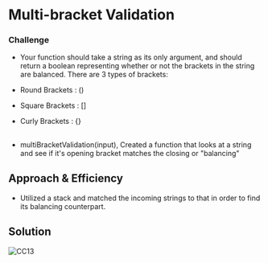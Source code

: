 # Multi-bracket Validation

### Challenge

- Your function should take a string as its only argument, and should return a boolean representing whether or not the brackets in the string are balanced. There are 3 types of brackets:

- Round Brackets : ()
- Square Brackets : []
- Curly Brackets : {}

##

- multiBracketValidation(input), Created a function that looks at a string and see if it's opening bracket matches the closing or "balancing"

## Approach & Efficiency

- Utilized a stack and matched the incoming strings to that in order to find its balancing counterpart.

## Solution

<!-- Embedded whiteboard image -->

![CC13](../assets/CC3.jpg)
